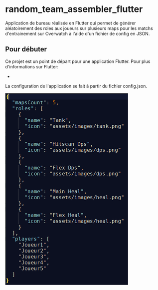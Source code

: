 # random_team_assembler_flutter

Application de bureau réalisée en Flutter qui permet de générer aléatoirement des roles aux joueurs sur plusieurs maps pour les matchs d'entrainement sur Overwatch à l'aide d'un fichier de config en JSON.

## Pour débuter

Ce projet est un point de départ pour une application Flutter.
Pour plus d'informations sur Flutter:
- [Site]: (https://flutter.dev/)

La configuration de l'application se fait à partir du fichier config.json.

![Screenshot](config.png)
